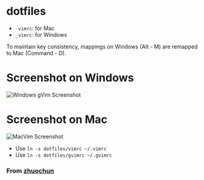 # dotfiles

- ` vimrc`: for Mac
- `_vimrc`: for Windows

To maintain key consistency, mappings on Windows (Alt - M) are remapped to Mac (Command - D).

# Screenshot on Windows

![Windows gVim Screenshot](http://i.imgur.com/Qs205Th.png)

# Screenshot on Mac

![MacVim Screenshot](http://i.imgur.com/kMowUrZ.jpg)

- Use `ln -s dotfiles/vimrc ~/.vimrc`
- Use `ln -s dotfiles/gvimrc ~/.gvimrc`

### From [zhuochun](http://www.bicrement.com)
